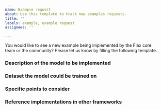 ```yaml
---
name: Example request
about: Use this template to track new examples requests.
title: ''
labels: example, example request
assignees: ''

---
```


You would like to see a new example being implemented by the Flax core team or the community? Please let us know by filling the following template.

### Description of the model to be implemented


### Dataset the model could be trained on

### Specific points to consider

### Reference implementations in other frameworks